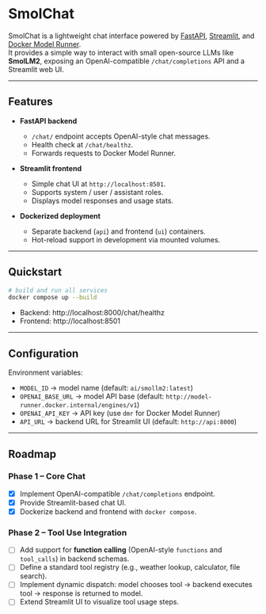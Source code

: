 # SmolChat

SmolChat is a lightweight chat interface powered by [FastAPI](https://fastapi.tiangolo.com/), [Streamlit](https://streamlit.io/), and [Docker Model Runner](https://github.com/docker-model-runner).  
It provides a simple way to interact with small open-source LLMs like **SmolLM2**, exposing an OpenAI-compatible `/chat/completions` API and a Streamlit web UI.

---

## Features
- **FastAPI backend**  
  - `/chat/` endpoint accepts OpenAI-style chat messages.  
  - Health check at `/chat/healthz`.  
  - Forwards requests to Docker Model Runner.

- **Streamlit frontend**  
  - Simple chat UI at `http://localhost:8501`.  
  - Supports system / user / assistant roles.  
  - Displays model responses and usage stats.

- **Dockerized deployment**  
  - Separate backend (`api`) and frontend (`ui`) containers.  
  - Hot-reload support in development via mounted volumes.

---

## Quickstart

```bash
# build and run all services
docker compose up --build
```

- Backend: http://localhost:8000/chat/healthz  
- Frontend: http://localhost:8501  

---

## Configuration

Environment variables:
- `MODEL_ID` → model name (default: `ai/smollm2:latest`)  
- `OPENAI_BASE_URL` → model API base (default: `http://model-runner.docker.internal/engines/v1`)  
- `OPENAI_API_KEY` → API key (use `dmr` for Docker Model Runner)  
- `API_URL` → backend URL for Streamlit UI (default: `http://api:8000`)  

---

## Roadmap

### Phase 1 – Core Chat  
- [x] Implement OpenAI-compatible `/chat/completions` endpoint.  
- [x] Provide Streamlit-based chat UI.  
- [x] Dockerize backend and frontend with `docker compose`.

### Phase 2 – Tool Use Integration  
- [ ] Add support for **function calling** (OpenAI-style `functions` and `tool_calls`) in backend schemas.  
- [ ] Define a standard tool registry (e.g., weather lookup, calculator, file search).  
- [ ] Implement dynamic dispatch: model chooses tool → backend executes tool → response is returned to model.  
- [ ] Extend Streamlit UI to visualize tool usage steps.
